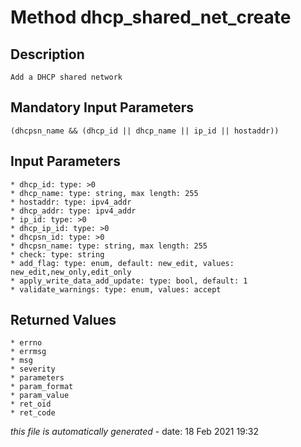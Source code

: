 # Method dhcp_shared_net_create

## Description
	Add a DHCP shared network

## Mandatory Input Parameters
	(dhcpsn_name && (dhcp_id || dhcp_name || ip_id || hostaddr))

## Input Parameters
	* dhcp_id: type: >0
	* dhcp_name: type: string, max length: 255
	* hostaddr: type: ipv4_addr
	* dhcp_addr: type: ipv4_addr
	* ip_id: type: >0
	* dhcp_ip_id: type: >0
	* dhcpsn_id: type: >0
	* dhcpsn_name: type: string, max length: 255
	* check: type: string
	* add_flag: type: enum, default: new_edit, values: new_edit,new_only,edit_only
	* apply_write_data_add_update: type: bool, default: 1
	* validate_warnings: type: enum, values: accept

## Returned Values
	* errno
	* errmsg
	* msg
	* severity
	* parameters
	* param_format
	* param_value
	* ret_oid
	* ret_code


*this file is automatically generated* - date: 18 Feb 2021 19:32